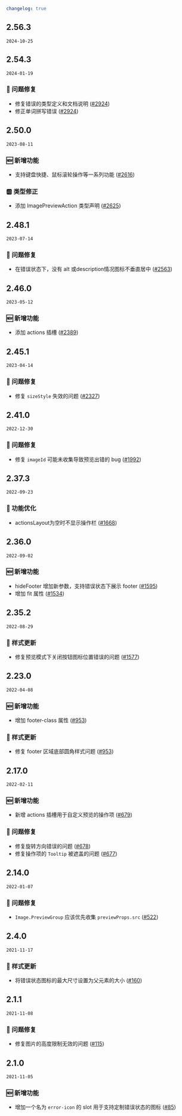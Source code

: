 ```yaml
changelog: true
```

## 2.56.3

`2024-10-25`


## 2.54.3

`2024-01-19`

### 🐛 问题修复

- 修复错误的类型定义和文档说明 ([#2924](https://github.com/arco-design/arco-design-vue/pull/2924))
- 修正单词拼写错误 ([#2924](https://github.com/arco-design/arco-design-vue/pull/2924))


## 2.50.0

`2023-08-11`

### 🆕 新增功能

- 支持键盘快捷、鼠标滚轮操作等一系列功能 ([#2616](https://github.com/arco-design/arco-design-vue/pull/2616))

### 🆎 类型修正

- 添加 ImagePreviewAction 类型声明 ([#2625](https://github.com/arco-design/arco-design-vue/pull/2625))


## 2.48.1

`2023-07-14`

### 🐛 问题修复

- 在错误状态下，没有 alt 或description情况图标不垂直居中 ([#2563](https://github.com/arco-design/arco-design-vue/pull/2563))


## 2.46.0

`2023-05-12`

### 🆕 新增功能

- 添加 actions 插槽 ([#2389](https://github.com/arco-design/arco-design-vue/pull/2389))


## 2.45.1

`2023-04-14`

### 🐛 问题修复

- 修复 `sizeStyle` 失效的问题 ([#2327](https://github.com/arco-design/arco-design-vue/pull/2327))


## 2.41.0

`2022-12-30`

### 🐛 问题修复

- 修复 `imageId` 可能未收集导致预览出错的 bug ([#1992](https://github.com/arco-design/arco-design-vue/pull/1992))


## 2.37.3

`2022-09-23`

### 💎 功能优化

- actionsLayout为空时不显示操作栏 ([#1668](https://github.com/arco-design/arco-design-vue/pull/1668))


## 2.36.0

`2022-09-02`

### 🆕 新增功能

- hideFooter 增加新参数，支持错误状态下展示 footer ([#1595](https://github.com/arco-design/arco-design-vue/pull/1595))
- 增加 fit 属性 ([#1534](https://github.com/arco-design/arco-design-vue/pull/1534))


## 2.35.2

`2022-08-29`

### 💅 样式更新

- 修复预览模式下关闭按钮图标位置错误的问题 ([#1577](https://github.com/arco-design/arco-design-vue/pull/1577))


## 2.23.0

`2022-04-08`

### 🆕 新增功能

- 增加 footer-class  属性 ([#953](https://github.com/arco-design/arco-design-vue/pull/953))

### 💅 样式更新

- 修复 footer 区域底部圆角样式问题 ([#953](https://github.com/arco-design/arco-design-vue/pull/953))


## 2.17.0

`2022-02-11`

### 🆕 新增功能

- 新增 actions 插槽用于自定义预览的操作项 ([#679](https://github.com/arco-design/arco-design-vue/pull/679))

### 🐛 问题修复

- 修复旋转方向错误的问题 ([#678](https://github.com/arco-design/arco-design-vue/pull/678))
- 修复操作项的 `Tooltip` 被遮盖的问题 ([#677](https://github.com/arco-design/arco-design-vue/pull/677))


## 2.14.0

`2022-01-07`

### 🐛 问题修复

- `Image.PreviewGroup` 应该优先收集 `previewProps.src` ([#522](https://github.com/arco-design/arco-design-vue/pull/522))


## 2.4.0

`2021-11-17`

### 💅 样式更新

- 将错误状态图标的最大尺寸设置为父元素的大小 ([#160](https://github.com/arco-design/arco-design-vue/pull/160))


## 2.1.1

`2021-11-08`

### 🐛 问题修复

- 修复图片的高度限制无效的问题 ([#115](https://github.com/arco-design/arco-design-vue/pull/115))


## 2.1.0

`2021-11-05`

### 🆕 新增功能

- 增加一个名为 `error-icon` 的 slot 用于支持定制错误状态的图标 ([#85](https://github.com/arco-design/arco-design-vue/pull/85))

